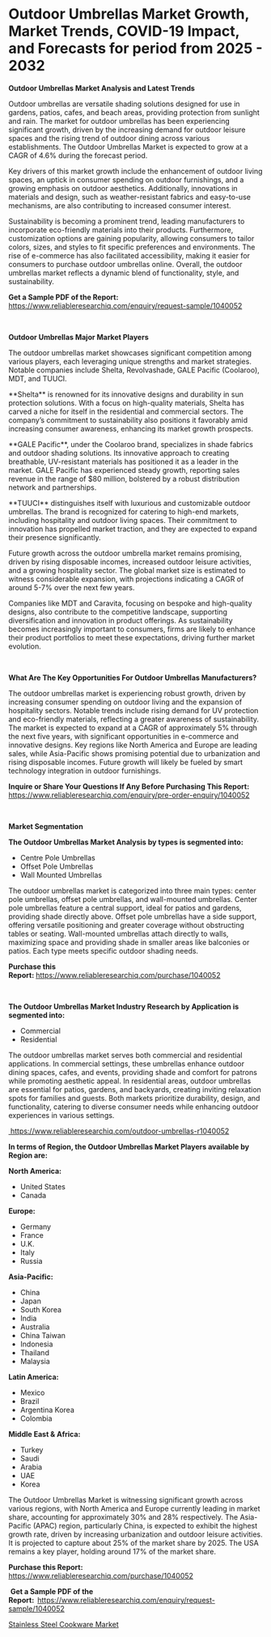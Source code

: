 <p><h1>Outdoor Umbrellas Market Growth, Market Trends, COVID-19 Impact, and Forecasts for period from 2025 - 2032</h1></p><p><strong>Outdoor Umbrellas Market Analysis and Latest Trends</strong></p>
<p><p>Outdoor umbrellas are versatile shading solutions designed for use in gardens, patios, cafes, and beach areas, providing protection from sunlight and rain. The market for outdoor umbrellas has been experiencing significant growth, driven by the increasing demand for outdoor leisure spaces and the rising trend of outdoor dining across various establishments. The Outdoor Umbrellas Market is expected to grow at a CAGR of 4.6% during the forecast period. </p><p>Key drivers of this market growth include the enhancement of outdoor living spaces, an uptick in consumer spending on outdoor furnishings, and a growing emphasis on outdoor aesthetics. Additionally, innovations in materials and design, such as weather-resistant fabrics and easy-to-use mechanisms, are also contributing to increased consumer interest. </p><p>Sustainability is becoming a prominent trend, leading manufacturers to incorporate eco-friendly materials into their products. Furthermore, customization options are gaining popularity, allowing consumers to tailor colors, sizes, and styles to fit specific preferences and environments. The rise of e-commerce has also facilitated accessibility, making it easier for consumers to purchase outdoor umbrellas online. Overall, the outdoor umbrellas market reflects a dynamic blend of functionality, style, and sustainability.</p></p>
<p><strong>Get a Sample PDF of the Report:&nbsp;</strong> <a href="https://www.reliableresearchiq.com/enquiry/request-sample/1040052?utm_campaign=2144&utm_medium=2&utm_source=Github&utm_content=ia&utm_term=07022025&utm_id=outdoor-umbrellas">https://www.reliableresearchiq.com/enquiry/request-sample/1040052</a></p>
<p>&nbsp;</p>
<p><strong>Outdoor Umbrellas Major Market Players</strong></p>
<p><p>The outdoor umbrellas market showcases significant competition among various players, each leveraging unique strengths and market strategies. Notable companies include Shelta, Revolvashade, GALE Pacific (Coolaroo), MDT, and TUUCI.</p><p>**Shelta** is renowned for its innovative designs and durability in sun protection solutions. With a focus on high-quality materials, Shelta has carved a niche for itself in the residential and commercial sectors. The company’s commitment to sustainability also positions it favorably amid increasing consumer awareness, enhancing its market growth prospects.</p><p>**GALE Pacific**, under the Coolaroo brand, specializes in shade fabrics and outdoor shading solutions. Its innovative approach to creating breathable, UV-resistant materials has positioned it as a leader in the market. GALE Pacific has experienced steady growth, reporting sales revenue in the range of $80 million, bolstered by a robust distribution network and partnerships.</p><p>**TUUCI** distinguishes itself with luxurious and customizable outdoor umbrellas. The brand is recognized for catering to high-end markets, including hospitality and outdoor living spaces. Their commitment to innovation has propelled market traction, and they are expected to expand their presence significantly.</p><p>Future growth across the outdoor umbrella market remains promising, driven by rising disposable incomes, increased outdoor leisure activities, and a growing hospitality sector. The global market size is estimated to witness considerable expansion, with projections indicating a CAGR of around 5-7% over the next few years.</p><p>Companies like MDT and Caravita, focusing on bespoke and high-quality designs, also contribute to the competitive landscape, supporting diversification and innovation in product offerings. As sustainability becomes increasingly important to consumers, firms are likely to enhance their product portfolios to meet these expectations, driving further market evolution.</p></p>
<p>&nbsp;</p>
<p><strong>What Are The Key Opportunities For Outdoor Umbrellas Manufacturers?</strong></p>
<p><p>The outdoor umbrellas market is experiencing robust growth, driven by increasing consumer spending on outdoor living and the expansion of hospitality sectors. Notable trends include rising demand for UV protection and eco-friendly materials, reflecting a greater awareness of sustainability. The market is expected to expand at a CAGR of approximately 5% through the next five years, with significant opportunities in e-commerce and innovative designs. Key regions like North America and Europe are leading sales, while Asia-Pacific shows promising potential due to urbanization and rising disposable incomes. Future growth will likely be fueled by smart technology integration in outdoor furnishings.</p></p>
<p><strong>Inquire or Share Your Questions If Any Before Purchasing This Report:</strong> <a href="https://www.reliableresearchiq.com/enquiry/pre-order-enquiry/1040052?utm_campaign=2144&utm_medium=2&utm_source=Github&utm_content=ia&utm_term=07022025&utm_id=outdoor-umbrellas">https://www.reliableresearchiq.com/enquiry/pre-order-enquiry/1040052</a></p>
<p>&nbsp;</p>
<p><strong>Market Segmentation</strong></p>
<p><strong>The Outdoor Umbrellas Market Analysis by types is segmented into:</strong></p>
<p><ul><li>Centre Pole Umbrellas</li><li>Offset Pole Umbrellas</li><li>Wall Mounted Umbrellas</li></ul></p>
<p><p>The outdoor umbrellas market is categorized into three main types: center pole umbrellas, offset pole umbrellas, and wall-mounted umbrellas. Center pole umbrellas feature a central support, ideal for patios and gardens, providing shade directly above. Offset pole umbrellas have a side support, offering versatile positioning and greater coverage without obstructing tables or seating. Wall-mounted umbrellas attach directly to walls, maximizing space and providing shade in smaller areas like balconies or patios. Each type meets specific outdoor shading needs.</p></p>
<p><strong>Purchase this Report:&nbsp;</strong><a href="https://www.reliableresearchiq.com/purchase/1040052?utm_campaign=2144&utm_medium=2&utm_source=Github&utm_content=ia&utm_term=07022025&utm_id=outdoor-umbrellas">https://www.reliableresearchiq.com/purchase/1040052</a></p>
<p>&nbsp;</p>
<p><strong>The Outdoor Umbrellas Market Industry Research by Application is segmented into:</strong></p>
<p><ul><li>Commercial</li><li>Residential</li></ul></p>
<p><p>The outdoor umbrellas market serves both commercial and residential applications. In commercial settings, these umbrellas enhance outdoor dining spaces, cafes, and events, providing shade and comfort for patrons while promoting aesthetic appeal. In residential areas, outdoor umbrellas are essential for patios, gardens, and backyards, creating inviting relaxation spots for families and guests. Both markets prioritize durability, design, and functionality, catering to diverse consumer needs while enhancing outdoor experiences in various settings.</p></p>
<p><a href="https://www.reliableresearchiq.com/outdoor-umbrellas-r1040052?utm_campaign=2144&utm_medium=2&utm_source=Github&utm_content=ia&utm_term=07022025&utm_id=outdoor-umbrellas">&nbsp;https://www.reliableresearchiq.com/outdoor-umbrellas-r1040052</a></p>
<p><strong>In terms of Region, the Outdoor Umbrellas Market Players available by Region are:</strong></p>
<p>
    <p> <strong> North America: </strong>
        <ul>
            <li>United States</li>
            <li>Canada</li>
        </ul>
        </p> 
    <p> <strong> Europe: </strong>
        <ul>
            <li>Germany</li>
            <li>France</li>
            <li>U.K.</li>
            <li>Italy</li>
            <li>Russia</li>
        </ul>
        </p> 
    <p> <strong> Asia-Pacific: </strong>
        <ul>
            <li>China</li>
            <li>Japan</li>
            <li>South Korea</li>
            <li>India</li>
            <li>Australia</li>
            <li>China Taiwan</li>
            <li>Indonesia</li>
            <li>Thailand</li>
            <li>Malaysia</li>
        </ul>
        </p> 
    <p> <strong> Latin America: </strong>
        <ul>
            <li>Mexico</li>
            <li>Brazil</li>
            <li>Argentina Korea</li>
            <li>Colombia</li>
        </ul>
        </p> 
    <p> <strong> Middle East & Africa: </strong>
        <ul>
            <li>Turkey</li>
            <li>Saudi</li>
            <li>Arabia</li>
            <li>UAE</li>
            <li>Korea</li>
        </ul>
    </p>
    </p>
<p><p>The Outdoor Umbrellas Market is witnessing significant growth across various regions, with North America and Europe currently leading in market share, accounting for approximately 30% and 28% respectively. The Asia-Pacific (APAC) region, particularly China, is expected to exhibit the highest growth rate, driven by increasing urbanization and outdoor leisure activities. It is projected to capture about 25% of the market share by 2025. The USA remains a key player, holding around 17% of the market share.</p></p>
<p><strong>Purchase this Report: </strong><a href="https://www.reliableresearchiq.com/purchase/1040052?utm_campaign=2144&utm_medium=2&utm_source=Github&utm_content=ia&utm_term=07022025&utm_id=outdoor-umbrellas">https://www.reliableresearchiq.com/purchase/1040052</a></p>
<p>&nbsp;<strong>Get a Sample PDF of the Report:&nbsp;&nbsp;</strong><a href="https://www.reliableresearchiq.com/enquiry/request-sample/1040052?utm_campaign=2144&utm_medium=2&utm_source=Github&utm_content=ia&utm_term=07022025&utm_id=outdoor-umbrellas">https://www.reliableresearchiq.com/enquiry/request-sample/1040052</a></p>
<p><strong></strong></p>
<p><p><a href="https://github.com/AshrafKhan865/Market-Research-Report-List-1/blob/main/stainless-steel-cookware-market.md?utm_campaign=2144&utm_medium=2&utm_source=Github&utm_content=ia&utm_term=07022025&utm_id=outdoor-umbrellas">Stainless Steel Cookware Market</a></p></p>